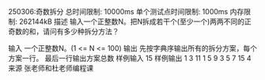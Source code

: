 250306:奇数拆分
总时间限制: 10000ms 单个测试点时间限制: 1000ms 内存限制: 262144kB
描述
输入一个正整数N。把N拆成若干个(至少一个)两两不同的正奇数的和，请问有多少种拆分方法？

输入
一个正整数N。(1 <= N <= 100)
输出
先按字典序输出所有的拆分方案，每个方案一行。
最后一行输出方案总数
样例输入
15
样例输出
1 3 11
1 5 9
3 5 7
15
4
来源
张老师和杜老师编程课